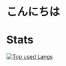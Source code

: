 # こんにちは

# Stats

[![Top used Langs](https://github-readme-stats.vercel.app/api/top-langs/?username=nazo6&layout=compact&theme=tokyonight)](https://github.com/nazo6/)
